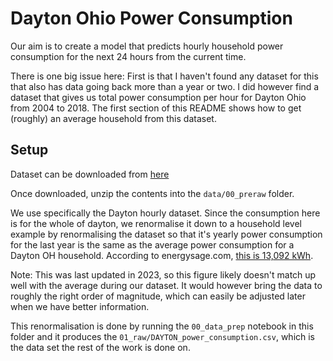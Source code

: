 # Dayton Ohio Power Consumption

Our aim is to create a model that predicts hourly household power consumption for the next 24 hours from the current time.

There is one big issue here: First is that I haven't found any dataset for this that also has data going back more than a year or two. I did however find a dataset that gives us total power consumption per hour for Dayton Ohio from 2004 to 2018. The first section of this README shows how to get (roughly) an average household from this dataset.

## Setup

Dataset can be downloaded from [here](https://www.kaggle.com/datasets/robikscube/hourly-energy-consumption)

Once downloaded, unzip the contents into the `data/00_preraw` folder.

We use specifically the Dayton hourly dataset. Since the consumption here is for the whole of dayton, we renormalise it down to a household level example by renormalising the dataset so that it's yearly power consumption for the last year is the same as the average power consumption for a Dayton OH household. According to energysage.com, [this is 13,092 kWh](https://www.energysage.com/local-data/electricity-cost/oh/montgomery-county/dayton/). 

Note: This was last updated in 2023, so this figure likely doesn't match up well with the average during our dataset. It would however bring the data to roughly the right order of magnitude, which can easily be adjusted later when we have better information.

This renormalisation is done by running the `00_data_prep` notebook in this folder and it produces the `01_raw/DAYTON_power_consumption.csv`, which is the data set the rest of the work is done on.
